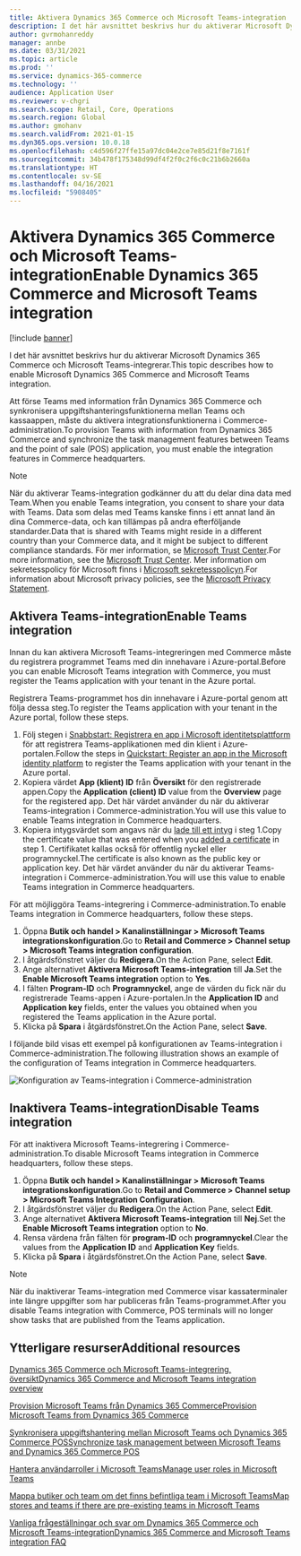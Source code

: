 ```yaml
---
title: Aktivera Dynamics 365 Commerce och Microsoft Teams-integration
description: I det här avsnittet beskrivs hur du aktiverar Microsoft Dynamics 365 Commerce och Microsoft Teams-integrerar.
author: gvrmohanreddy
manager: annbe
ms.date: 03/31/2021
ms.topic: article
ms.prod: ''
ms.service: dynamics-365-commerce
ms.technology: ''
audience: Application User
ms.reviewer: v-chgri
ms.search.scope: Retail, Core, Operations
ms.search.region: Global
ms.author: gmohanv
ms.search.validFrom: 2021-01-15
ms.dyn365.ops.version: 10.0.18
ms.openlocfilehash: c4d596f27ffe15a97dc04e2ce7e85d21f8e7161f
ms.sourcegitcommit: 34b478f175348d99df4f2f0c2f6c0c21b6b2660a
ms.translationtype: HT
ms.contentlocale: sv-SE
ms.lasthandoff: 04/16/2021
ms.locfileid: "5908405"
---
```

# <a name="enable-dynamics-365-commerce-and-microsoft-teams-integration"></a><span data-ttu-id="dbf4d-103">Aktivera Dynamics 365 Commerce och Microsoft Teams-integration</span><span class="sxs-lookup"><span data-stu-id="dbf4d-103">Enable Dynamics 365 Commerce and Microsoft Teams integration</span></span>

[!include [banner](includes/banner.md)]

<span data-ttu-id="dbf4d-104">I det här avsnittet beskrivs hur du aktiverar Microsoft Dynamics 365 Commerce och Microsoft Teams-integrerar.</span><span class="sxs-lookup"><span data-stu-id="dbf4d-104">This topic describes how to enable Microsoft Dynamics 365 Commerce and Microsoft Teams integration.</span></span>

<span data-ttu-id="dbf4d-105">Att förse Teams med information från Dynamics 365 Commerce och synkronisera uppgiftshanteringsfunktionerna mellan Teams och kassaappen, måste du aktivera integrationsfunktionerna i Commerce-administration.</span><span class="sxs-lookup"><span data-stu-id="dbf4d-105">To provision Teams with information from Dynamics 365 Commerce and synchronize the task management features between Teams and the point of sale (POS) application, you must enable the integration features in Commerce headquarters.</span></span>

> [!NOTE]
> <span data-ttu-id="dbf4d-106">När du aktiverar Teams-integration godkänner du att du delar dina data med Team.</span><span class="sxs-lookup"><span data-stu-id="dbf4d-106">When you enable Teams integration, you consent to share your data with Teams.</span></span> <span data-ttu-id="dbf4d-107">Data som delas med Teams kanske finns i ett annat land än dina Commerce-data, och kan tillämpas på andra efterföljande standarder.</span><span class="sxs-lookup"><span data-stu-id="dbf4d-107">Data that is shared with Teams might reside in a different country than your Commerce data, and it might be subject to different compliance standards.</span></span> <span data-ttu-id="dbf4d-108">För mer information, se [Microsoft Trust Center](https://www.microsoft.com/trust-center).</span><span class="sxs-lookup"><span data-stu-id="dbf4d-108">For more information, see the [Microsoft Trust Center](https://www.microsoft.com/trust-center).</span></span> <span data-ttu-id="dbf4d-109">Mer information om sekretesspolicy för Microsoft finns i [Microsoft sekretesspolicyn](https://aka.ms/privacy).</span><span class="sxs-lookup"><span data-stu-id="dbf4d-109">For information about Microsoft privacy policies, see the [Microsoft Privacy Statement](https://aka.ms/privacy).</span></span>

## <a name="enable-teams-integration"></a><span data-ttu-id="dbf4d-110">Aktivera Teams-integration</span><span class="sxs-lookup"><span data-stu-id="dbf4d-110">Enable Teams integration</span></span>

<span data-ttu-id="dbf4d-111">Innan du kan aktivera Microsoft Teams-integreringen med Commerce måste du registrera programmet Teams med din innehavare i Azure-portal.</span><span class="sxs-lookup"><span data-stu-id="dbf4d-111">Before you can enable Microsoft Teams integration with Commerce, you must register the Teams application with your tenant in the Azure portal.</span></span>

<span data-ttu-id="dbf4d-112">Registrera Teams-programmet hos din innehavare i Azure-portal genom att följa dessa steg.</span><span class="sxs-lookup"><span data-stu-id="dbf4d-112">To register the Teams application with your tenant in the Azure portal, follow these steps.</span></span>

1. <span data-ttu-id="dbf4d-113">Följ stegen i [Snabbstart: Registrera en app i Microsoft identitetsplattform](https://docs.microsoft.com/azure/active-directory/develop/quickstart-register-app) för att registrera Teams-applikationen med din klient i Azure-portalen.</span><span class="sxs-lookup"><span data-stu-id="dbf4d-113">Follow the steps in [Quickstart: Register an app in the Microsoft identity platform](https://docs.microsoft.com/azure/active-directory/develop/quickstart-register-app) to register the Teams application with your tenant in the Azure portal.</span></span>
1. <span data-ttu-id="dbf4d-114">Kopiera värdet **App (klient) ID** från **Översikt** för den registrerade appen.</span><span class="sxs-lookup"><span data-stu-id="dbf4d-114">Copy the **Application (client) ID** value from the **Overview** page for the registered app.</span></span> <span data-ttu-id="dbf4d-115">Det här värdet använder du när du aktiverar Teams-integration i Commerce-administration.</span><span class="sxs-lookup"><span data-stu-id="dbf4d-115">You will use this value to enable Teams integration in Commerce headquarters.</span></span>
1. <span data-ttu-id="dbf4d-116">Kopiera intygsvärdet som angavs när du [lade till ett intyg](https://docs.microsoft.com/azure/active-directory/develop/quickstart-register-app#add-a-certificate) i steg 1.</span><span class="sxs-lookup"><span data-stu-id="dbf4d-116">Copy the certificate value that was entered when you [added a certificate](https://docs.microsoft.com/azure/active-directory/develop/quickstart-register-app#add-a-certificate) in step 1.</span></span> <span data-ttu-id="dbf4d-117">Certifikatet kallas också för offentlig nyckel eller programnyckel.</span><span class="sxs-lookup"><span data-stu-id="dbf4d-117">The certificate is also known as the public key or application key.</span></span> <span data-ttu-id="dbf4d-118">Det här värdet använder du när du aktiverar Teams-integration i Commerce-administration.</span><span class="sxs-lookup"><span data-stu-id="dbf4d-118">You will use this value to enable Teams integration in Commerce headquarters.</span></span>

<span data-ttu-id="dbf4d-119">För att möjliggöra Teams-integrering i Commerce-administration.</span><span class="sxs-lookup"><span data-stu-id="dbf4d-119">To enable Teams integration in Commerce headquarters, follow these steps.</span></span>

1. <span data-ttu-id="dbf4d-120">Öppna **Butik och handel \> Kanalinställningar \> Microsoft Teams integrationskonfiguration**.</span><span class="sxs-lookup"><span data-stu-id="dbf4d-120">Go to **Retail and Commerce \> Channel setup \> Microsoft Teams integration configuration**.</span></span>
1. <span data-ttu-id="dbf4d-121">I åtgärdsfönstret väljer du **Redigera**.</span><span class="sxs-lookup"><span data-stu-id="dbf4d-121">On the Action Pane, select **Edit**.</span></span>
1. <span data-ttu-id="dbf4d-122">Ange alternativet **Aktivera Microsoft Teams-integration** till **Ja**.</span><span class="sxs-lookup"><span data-stu-id="dbf4d-122">Set the **Enable Microsoft Teams integration** option to **Yes**.</span></span>
1. <span data-ttu-id="dbf4d-123">I fälten **Program-ID** och **Programnyckel**, ange de värden du fick när du registrerade Teams-appen i Azure-portalen.</span><span class="sxs-lookup"><span data-stu-id="dbf4d-123">In the **Application ID** and **Application key** fields, enter the values you obtained when you registered the Teams application in the Azure portal.</span></span>
1. <span data-ttu-id="dbf4d-124">Klicka på **Spara** i åtgärdsfönstret.</span><span class="sxs-lookup"><span data-stu-id="dbf4d-124">On the Action Pane, select **Save**.</span></span>

<span data-ttu-id="dbf4d-125">I följande bild visas ett exempel på konfigurationen av Teams-integration i Commerce-administration.</span><span class="sxs-lookup"><span data-stu-id="dbf4d-125">The following illustration shows an example of the configuration of Teams integration in Commerce headquarters.</span></span>

![Konfiguration av Teams-integration i Commerce-administration](media/D365-Commerce-Microsoft-Teams-Configuration_with_disclaimer.png)

## <a name="disable-teams-integration"></a><span data-ttu-id="dbf4d-127">Inaktivera Teams-integration</span><span class="sxs-lookup"><span data-stu-id="dbf4d-127">Disable Teams integration</span></span>

<span data-ttu-id="dbf4d-128">För att inaktivera Microsoft Teams-integrering i Commerce-administration.</span><span class="sxs-lookup"><span data-stu-id="dbf4d-128">To disable Microsoft Teams integration in Commerce headquarters, follow these steps.</span></span>

1. <span data-ttu-id="dbf4d-129">Öppna **Butik och handel \> Kanalinställningar \> Microsoft Teams integrationskonfiguration**.</span><span class="sxs-lookup"><span data-stu-id="dbf4d-129">Go to **Retail and Commerce \> Channel setup \> Microsoft Teams Integration Configuration**.</span></span>
1. <span data-ttu-id="dbf4d-130">I åtgärdsfönstret väljer du **Redigera**.</span><span class="sxs-lookup"><span data-stu-id="dbf4d-130">On the Action Pane, select **Edit**.</span></span>
3. <span data-ttu-id="dbf4d-131">Ange alternativet **Aktivera Microsoft Teams-integration** till **Nej**.</span><span class="sxs-lookup"><span data-stu-id="dbf4d-131">Set the **Enable Microsoft Teams integration** option to **No**.</span></span>
4. <span data-ttu-id="dbf4d-132">Rensa värdena från fälten för **program-ID** och **programnyckel**.</span><span class="sxs-lookup"><span data-stu-id="dbf4d-132">Clear the values from the **Application ID** and **Application Key** fields.</span></span>
1. <span data-ttu-id="dbf4d-133">Klicka på **Spara** i åtgärdsfönstret.</span><span class="sxs-lookup"><span data-stu-id="dbf4d-133">On the Action Pane, select **Save**.</span></span>

> [!NOTE]
> <span data-ttu-id="dbf4d-134">När du inaktiverar Teams-integration med Commerce visar kassaterminaler inte längre uppgifter som har publiceras från Teams-programmet.</span><span class="sxs-lookup"><span data-stu-id="dbf4d-134">After you disable Teams integration with Commerce, POS terminals will no longer show tasks that are published from the Teams application.</span></span>

## <a name="additional-resources"></a><span data-ttu-id="dbf4d-135">Ytterligare resurser</span><span class="sxs-lookup"><span data-stu-id="dbf4d-135">Additional resources</span></span>

[<span data-ttu-id="dbf4d-136">Dynamics 365 Commerce och Microsoft Teams-integrering, översikt</span><span class="sxs-lookup"><span data-stu-id="dbf4d-136">Dynamics 365 Commerce and Microsoft Teams integration overview</span></span>](commerce-teams-integration.md)

[<span data-ttu-id="dbf4d-137">Provision Microsoft Teams från Dynamics 365 Commerce</span><span class="sxs-lookup"><span data-stu-id="dbf4d-137">Provision Microsoft Teams from Dynamics 365 Commerce</span></span>](provision-teams-from-commerce.md)

[<span data-ttu-id="dbf4d-138">Synkronisera uppgiftshantering mellan Microsoft Teams och Dynamics 365 Commerce POS</span><span class="sxs-lookup"><span data-stu-id="dbf4d-138">Synchronize task management between Microsoft Teams and Dynamics 365 Commerce POS</span></span>](synchronize-tasks-teams-pos.md)

[<span data-ttu-id="dbf4d-139">Hantera användarroller i Microsoft Teams</span><span class="sxs-lookup"><span data-stu-id="dbf4d-139">Manage user roles in Microsoft Teams</span></span>](manage-user-roles-teams.md)

[<span data-ttu-id="dbf4d-140">Mappa butiker och team om det finns befintliga team i Microsoft Teams</span><span class="sxs-lookup"><span data-stu-id="dbf4d-140">Map stores and teams if there are pre-existing teams in Microsoft Teams</span></span>](map-stores-existing-teams.md)

[<span data-ttu-id="dbf4d-141">Vanliga frågeställningar och svar om Dynamics 365 Commerce och Microsoft Teams-integration</span><span class="sxs-lookup"><span data-stu-id="dbf4d-141">Dynamics 365 Commerce and Microsoft Teams integration FAQ</span></span>](teams-integration-faq.md)
